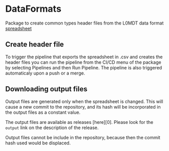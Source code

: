 # DataFormats

Package to create common types header files from the L0MDT data format [spreadsheet](https://docs.google.com/spreadsheets/d/1oJh-NPv990n6AzXXZ7cBaySrltqBO-eGucrsnOx_r4s/edit#gid=1745105770)

Create header file
------------------

To trigger the pipeline that exports the spreadsheet in .csv and creates the header files you can run the pipeline from the CI/CD menu of the package by selecting Pipelines and then Run Pipeline. The pipeline is also triggered automaticaly upon a push or a merge.

## Downloading output files

Output files are generated only when the spreadsheet is changed. This will cause a new commit to the repository, and its hash will be incorporated in the output files as a constant value.

The output files are available as releases [here][0]. Please look for the `output` link on the description of the release.

Output files cannot be include in the repository, because then the commit hash used would be displaced.

